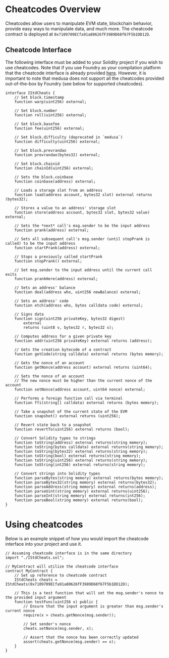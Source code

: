 # Cheatcodes Overview

Cheatcodes allow users to manipulate EVM state, blockchain behavior, provide easy ways to manipulate data, and much more.
The cheatcode contract is deployed at `0x7109709ECfa91a80626fF3989D68f67F5b1DD12D`.

## Cheatcode Interface

The following interface must be added to your Solidity project if you wish to use cheatcodes. Note that if you use Foundry
as your compilation platform that the cheatcode interface is already provided [here](https://book.getfoundry.sh/reference/forge-std/#forge-stds-test).
However, it is important to note that medusa does not support all the cheatcodes provided out-of-the-box
by Foundry (see below for supported cheatcodes).

```solidity
interface IStdCheats {
    // Set block.timestamp
    function warp(uint256) external;

    // Set block.number
    function roll(uint256) external;

    // Set block.basefee
    function fee(uint256) external;

    // Set block.difficulty (deprecated in `medusa`)
    function difficulty(uint256) external;

    // Set block.prevrandao
    function prevrandao(bytes32) external;

    // Set block.chainid
    function chainId(uint256) external;

    // Sets the block.coinbase
    function coinbase(address) external;

    // Loads a storage slot from an address
    function load(address account, bytes32 slot) external returns (bytes32);

    // Stores a value to an address' storage slot
    function store(address account, bytes32 slot, bytes32 value) external;

    // Sets the *next* call's msg.sender to be the input address
    function prank(address) external;

    // Sets all subsequent call's msg.sender (until stopPrank is called) to be the input address
    function startPrank(address) external;

    // Stops a previously called startPrank
    function stopPrank() external;

    // Set msg.sender to the input address until the current call exits
    function prankHere(address) external;

    // Sets an address' balance
    function deal(address who, uint256 newBalance) external;

    // Sets an address' code
    function etch(address who, bytes calldata code) external;

    // Signs data
    function sign(uint256 privateKey, bytes32 digest)
        external
        returns (uint8 v, bytes32 r, bytes32 s);

    // Computes address for a given private key
    function addr(uint256 privateKey) external returns (address);

    // Gets the creation bytecode of a contract
    function getCode(string calldata) external returns (bytes memory);

    // Gets the nonce of an account
    function getNonce(address account) external returns (uint64);

    // Sets the nonce of an account
    // The new nonce must be higher than the current nonce of the account
    function setNonce(address account, uint64 nonce) external;

    // Performs a foreign function call via terminal
    function ffi(string[] calldata) external returns (bytes memory);

    // Take a snapshot of the current state of the EVM
    function snapshot() external returns (uint256);

    // Revert state back to a snapshot
    function revertTo(uint256) external returns (bool);

    // Convert Solidity types to strings
    function toString(address) external returns(string memory);
    function toString(bytes calldata) external returns(string memory);
    function toString(bytes32) external returns(string memory);
    function toString(bool) external returns(string memory);
    function toString(uint256) external returns(string memory);
    function toString(int256) external returns(string memory);

    // Convert strings into Solidity types
    function parseBytes(string memory) external returns(bytes memory);
    function parseBytes32(string memory) external returns(bytes32);
    function parseAddress(string memory) external returns(address);
    function parseUint(string memory) external returns(uint256);
    function parseInt(string memory) external returns(int256);
    function parseBool(string memory) external returns(bool);
}
```

# Using cheatcodes

Below is an example snippet of how you would import the cheatcode interface into your project and use it.

```solidity
// Assuming cheatcode interface is in the same directory
import "./IStdCheats.sol";

// MyContract will utilize the cheatcode interface
contract MyContract {
    // Set up reference to cheatcode contract
    IStdCheats cheats = IStdCheats(0x7109709ECfa91a80626fF3989D68f67F5b1DD12D);

    // This is a test function that will set the msg.sender's nonce to the provided input argument
    function testFunc(uint256 x) public {
        // Ensure that the input argument is greater than msg.sender's current nonce
        require(x > cheats.getNonce(msg.sender));

        // Set sender's nonce
        cheats.setNonce(msg.sender, x);

        // Assert that the nonce has been correctly updated
        assert(cheats.getNonce(msg.sender) == x);
    }
}
```
